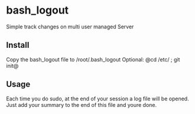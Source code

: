 bash_logout
===========

Simple track changes on multi user managed Server

## Install

Copy the bash_logout file to /root/.bash_logout
Optional: @cd /etc/ ; git init@

## Usage

Each time you do sudo, at the end of your session a log file will be opened. Just add your summary to the end of this file and youre done.
